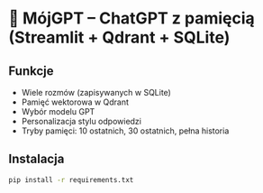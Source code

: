 # 🧠 MójGPT – ChatGPT z pamięcią (Streamlit + Qdrant + SQLite)

## Funkcje
- Wiele rozmów (zapisywanych w SQLite)
- Pamięć wektorowa w Qdrant
- Wybór modelu GPT
- Personalizacja stylu odpowiedzi
- Tryby pamięci: 10 ostatnich, 30 ostatnich, pełna historia

## Instalacja
```bash
pip install -r requirements.txt
